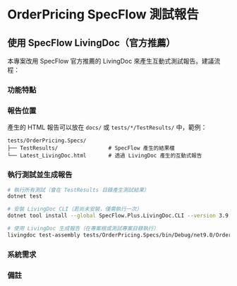 # OrderPricing SpecFlow 測試報告

## 使用 SpecFlow LivingDoc（官方推薦）

本專案改用 SpecFlow 官方推薦的 LivingDoc 來產生互動式測試報告。建議流程：

### 功能特點


### 報告位置

產生的 HTML 報告可以放在 `docs/` 或 `tests/*/TestResults/` 中，範例：

```
tests/OrderPricing.Specs/
├── TestResults/                # SpecFlow 產生的結果檔
└── Latest_LivingDoc.html       # 透過 LivingDoc 產生的互動式報告
```

### 執行測試並生成報告

```bash
# 執行所有測試（會在 TestResults 目錄產生測試結果）
dotnet test

# 安裝 LivingDoc CLI（若尚未安裝，僅需執行一次）
dotnet tool install --global SpecFlow.Plus.LivingDoc.CLI --version 3.9.57

# 使用 LivingDoc 生成報告（在專案根或測試專案目錄執行）
livingdoc test-assembly tests/OrderPricing.Specs/bin/Debug/net9.0/OrderPricing.Specs.dll --output docs/OrderPricing_LivingDoc.html
```

### 系統需求


### 備註

